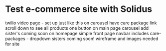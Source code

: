 # Test e-commerce site with Solidus

twilio video page - set up just like this
on carousel have care package link
scroll down to see all products
one button on main page carousel
add sister's coming soon on homepage
simple front page
navbar includes care-packages - dropdown sisters coming soon!
wireframe and images needed for site